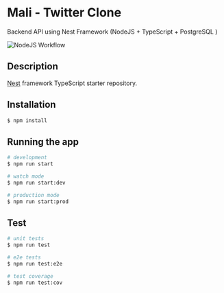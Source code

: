 # Mali - Twitter Clone

Backend API using Nest Framework (NodeJS + TypeScript + PostgreSQL )

![NodeJS Workflow](https://github.com/MaliBYK/twitter-backend/actions/workflows/nodejs.yml/badge.svg)

## Description

[Nest](https://github.com/nestjs/nest) framework TypeScript starter repository.

## Installation

```bash
$ npm install
```

## Running the app

```bash
# development
$ npm run start

# watch mode
$ npm run start:dev

# production mode
$ npm run start:prod
```

## Test

```bash
# unit tests
$ npm run test

# e2e tests
$ npm run test:e2e

# test coverage
$ npm run test:cov
```
